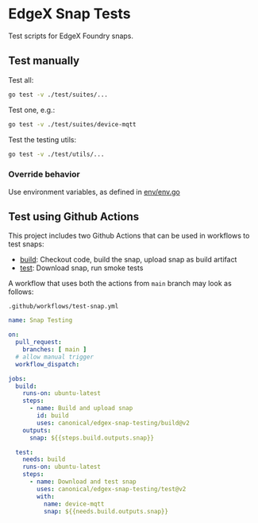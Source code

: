 # EdgeX Snap Tests
Test scripts for EdgeX Foundry snaps.

## Test manually
Test all:
```bash
go test -v ./test/suites/...
```

Test one, e.g.:
```bash
go test -v ./test/suites/device-mqtt
```

Test the testing utils:
```bash
go test -v ./test/utils/...
```

### Override behavior
Use environment variables, as defined in [env/env.go](./env/env.go)

## Test using Github Actions
This project includes two Github Actions that can be used in workflows to test snaps:
* [build](./build): Checkout code, build the snap, upload snap as build artifact
* [test](./test): Download snap, run smoke tests

A workflow that uses both the actions from `main` branch may look as follows:

`.github/workflows/test-snap.yml`
```yaml
name: Snap Testing

on:
  pull_request:
    branches: [ main ]
  # allow manual trigger
  workflow_dispatch:

jobs:
  build:
    runs-on: ubuntu-latest
    steps:
      - name: Build and upload snap
        id: build
        uses: canonical/edgex-snap-testing/build@v2
    outputs:
      snap: ${{steps.build.outputs.snap}}

  test:
    needs: build
    runs-on: ubuntu-latest
    steps:
      - name: Download and test snap
        uses: canonical/edgex-snap-testing/test@v2
        with:
          name: device-mqtt
          snap: ${{needs.build.outputs.snap}}
```